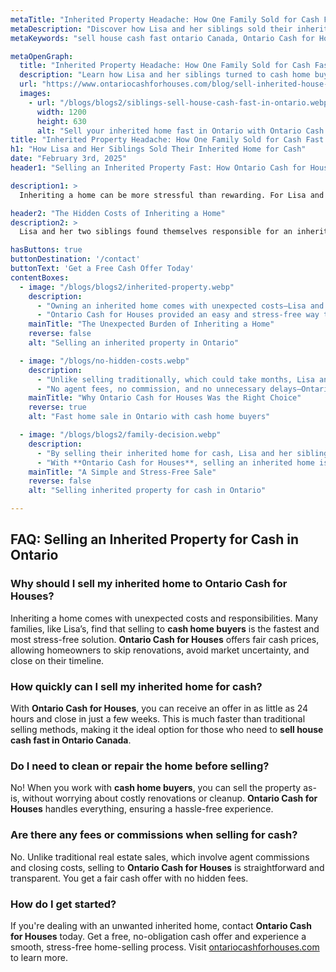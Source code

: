 ```yaml
---
metaTitle: "Inherited Property Headache: How One Family Sold for Cash Fast in Ontario | Ontario Cash for Houses"
metaDescription: "Discover how Lisa and her siblings sold their inherited property quickly and stress-free with Ontario Cash for Houses, avoiding costly upkeep and legal complications."
metaKeywords: "sell house cash fast ontario Canada, Ontario Cash for Houses, cash home buyers"

metaOpenGraph:
  title: "Inherited Property Headache: How One Family Sold for Cash Fast in Ontario"
  description: "Learn how Lisa and her siblings turned to cash home buyers to quickly sell their inherited property, avoiding expensive maintenance and legal complications."
  url: "https://www.ontariocashforhouses.com/blog/sell-inherited-house-fast-ontario"
  images:
    - url: "/blogs/blogs2/siblings-sell-house-cash-fast-in-ontario.webp"
      width: 1200
      height: 630
      alt: "Sell your inherited home fast in Ontario with Ontario Cash for Houses"
title: "Inherited Property Headache: How One Family Sold for Cash Fast in Ontario"
h1: "How Lisa and Her Siblings Sold Their Inherited Home for Cash"
date: "February 3rd, 2025"
header1: "Selling an Inherited Property Fast: How Ontario Cash for Houses Helped Lisa’s Family"

description1: >
  Inheriting a home can be more stressful than rewarding. For Lisa and her siblings, inheriting their late parents’ house in Ontario quickly turned into a burden. The costs of maintenance, property taxes, and disagreements over what to do with the home led them to search for a fast, hassle-free solution. Discover how Ontario Cash for Houses provided a quick and fair cash offer, allowing them to sell their inherited property with ease. Their experience highlights why cash home buyers are the best choice for homeowners looking to sell house cash fast in Ontario Canada

header2: "The Hidden Costs of Inheriting a Home"
description2: >
  Lisa and her two siblings found themselves responsible for an inherited home they didn’t need. At first, they considered keeping it, but rising property taxes, necessary repairs, and ongoing maintenance costs made it financially draining. In addition, they struggled to agree on what to do—one wanted to sell, another wanted to rent it out, and the third was undecided. Selling traditionally would have taken months and required extensive renovations to make the home market-ready. Ontario Cash for Houses stepped in with a simple, fast, and guaranteed cash offer, eliminating the stress of handling the property.

hasButtons: true
buttonDestination: '/contact'
buttonText: 'Get a Free Cash Offer Today'
contentBoxes:
  - image: "/blogs/blogs2/inherited-property.webp"
    description:
      - "Owning an inherited home comes with unexpected costs—Lisa and her siblings quickly realized the financial burden of upkeep, taxes, and disagreements."
      - "Ontario Cash for Houses provided an easy and stress-free way to sell their inherited home for cash, avoiding the hassle of repairs, listings, and drawn-out negotiations. Cash home buyers offer a simple solution for families looking to move on quickly."
    mainTitle: "The Unexpected Burden of Inheriting a Home"
    reverse: false
    alt: "Selling an inherited property in Ontario"

  - image: "/blogs/no-hidden-costs.webp"
    description: 
      - "Unlike selling traditionally, which could take months, Lisa and her siblings received a fair cash offer within days. Cash home buyers like Ontario Cash for Houses handle all the paperwork and closing details, making the process seamless."
      - "No agent fees, no commission, and no unnecessary delays—Ontario Cash for Houses specializes in helping homeowners **sell house cash fast in Ontario Canada** while ensuring a fair and transparent process."
    mainTitle: "Why Ontario Cash for Houses Was the Right Choice"
    reverse: true
    alt: "Fast home sale in Ontario with cash home buyers"

  - image: "/blogs/blogs2/family-decision.webp"
    description: 
      - "By selling their inherited home for cash, Lisa and her siblings were able to move forward without financial strain. They split the proceeds fairly, avoided legal battles, and were relieved of the property’s upkeep."
      - "With **Ontario Cash for Houses**, selling an inherited home is fast and straightforward. The hassle-free process made it easy for Lisa and her family to **sell house cash fast in Ontario Canada**, proving why more homeowners trust cash home buyers for stress-free transactions."
    mainTitle: "A Simple and Stress-Free Sale"
    reverse: false
    alt: "Selling inherited property for cash in Ontario"

---
```


## **FAQ: Selling an Inherited Property for Cash in Ontario**

### **Why should I sell my inherited home to Ontario Cash for Houses?**
Inheriting a home comes with unexpected costs and responsibilities. Many families, like Lisa’s, find that selling to **cash home buyers** is the fastest and most stress-free solution. **Ontario Cash for Houses** offers fair cash prices, allowing homeowners to skip renovations, avoid market uncertainty, and close on their timeline.

### **How quickly can I sell my inherited home for cash?**
With **Ontario Cash for Houses**, you can receive an offer in as little as 24 hours and close in just a few weeks. This is much faster than traditional selling methods, making it the ideal option for those who need to **sell house cash fast in Ontario Canada**.

### **Do I need to clean or repair the home before selling?**
No! When you work with **cash home buyers**, you can sell the property as-is, without worrying about costly renovations or cleanup. **Ontario Cash for Houses** handles everything, ensuring a hassle-free experience.

### **Are there any fees or commissions when selling for cash?**
No. Unlike traditional real estate sales, which involve agent commissions and closing costs, selling to **Ontario Cash for Houses** is straightforward and transparent. You get a fair cash offer with no hidden fees.

### **How do I get started?**
If you're dealing with an unwanted inherited home, contact **Ontario Cash for Houses** today. Get a free, no-obligation cash offer and experience a smooth, stress-free home-selling process. Visit [ontariocashforhouses.com](https://www.ontariocashforhouses.com) to learn more.

